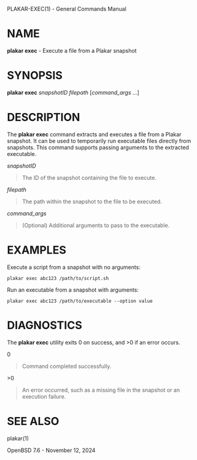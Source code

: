 PLAKAR-EXEC(1) - General Commands Manual

# NAME

**plakar exec** - Execute a file from a Plakar snapshot

# SYNOPSIS

**plakar exec**
*snapshotID*
*filepath*
\[*command\_args&nbsp;...*]

# DESCRIPTION

The
**plakar exec**
command extracts and executes a file from a Plakar snapshot.
It can be used to temporarily run executable files directly from
snapshots.
This command supports passing arguments to the extracted executable.

*snapshotID*

> The ID of the snapshot containing the file to execute.

*filepath*

> The path within the snapshot to the file to be executed.

*command\_args*

> (Optional) Additional arguments to pass to the executable.

# EXAMPLES

Execute a script from a snapshot with no arguments:

	plakar exec abc123 /path/to/script.sh

Run an executable from a snapshot with arguments:

	plakar exec abc123 /path/to/executable --option value

# DIAGNOSTICS

The **plakar exec** utility exits&#160;0 on success, and&#160;&gt;0 if an error occurs.

0

> Command completed successfully.

&gt;0

> An error occurred, such as a missing file in the snapshot or an
> execution failure.

# SEE ALSO

plakar(1)

OpenBSD 7.6 - November 12, 2024
